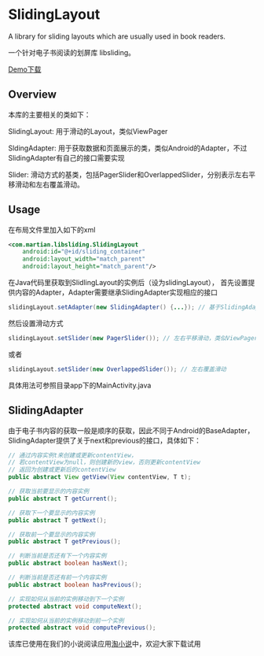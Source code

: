 # SlidingLayout
A library for sliding layouts which are usually used in book readers.

一个针对电子书阅读的划屏库 libsliding。

[Demo下载](https://github.com/xuzb/SlidingLayout/blob/master/app-debug.apk?raw=true)

## Overview
本库的主要相关的类如下：

SlidingLayout: 用于滑动的Layout，类似ViewPager

SldingAdapter: 用于获取数据和页面展示的类，类似Android的Adapter，不过SlidingAdapter有自己的接口需要实现

Slider: 滑动方式的基类，包括PagerSlider和OverlappedSlider，分别表示左右平移滑动和左右覆盖滑动。

## Usage
在布局文件里加入如下的xml
```xml
<com.martian.libsliding.SlidingLayout
    android:id="@+id/sliding_container"
    android:layout_width="match_parent"
    android:layout_height="match_parent"/>
```

在Java代码里获取到SlidlingLayout的实例后（设为slidingLayout），
首先设置提供内容的Adapter，Adapter需要继承SlidingAdapter实现相应的接口
```java
slidingLayout.setAdapter(new SlidingAdapter() {...}); // 基于SlidingAdapter创建Adapter实例
```

然后设置滑动方式
```java
slidingLayout.setSlider(new PagerSlider()); // 左右平移滑动，类似ViewPager
```
或者
```java
slidingLayout.setSlider(new OverlappedSlider()); // 左右覆盖滑动
```

具体用法可参照目录app下的MainActivity.java

## SlidingAdapter
由于电子书内容的获取一般是顺序的获取，因此不同于Android的BaseAdapter，
SlidingAdapter提供了关于next和previous的接口，具体如下：
```java
// 通过内容实例t来创建或更新contentView，
// 若contentView为null，则创建新的view，否则更新contentView
// 返回为创建或更新后的contentView
public abstract View getView(View contentView, T t);

// 获取当前要显示的内容实例
public abstract T getCurrent();

// 获取下一个要显示的内容实例
public abstract T getNext();

// 获取前一个要显示的内容实例
public abstract T getPrevious();

// 判断当前是否还有下一个内容实例
public abstract boolean hasNext();

// 判断当前是否还有前一个内容实例
public abstract boolean hasPrevious();

// 实现如何从当前的实例移动到下一个实例
protected abstract void computeNext();

// 实现如何从当前的实例移动到前一个实例
protected abstract void computePrevious();
```

该库已使用在我们的小说阅读应用[淘小说](http://zhushou.360.cn/detail/index/soft_id/2369773?recrefer=SE_D_%E5%B0%8F%E8%AF%B4)中，欢迎大家下载试用
